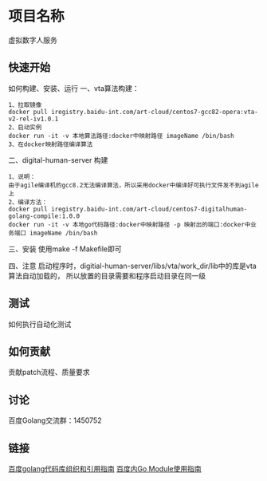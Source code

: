 # 项目名称
虚拟数字人服务

## 快速开始
如何构建、安装、运行
一、vta算法构建：
```
1、拉取镜像
docker pull iregistry.baidu-int.com/art-cloud/centos7-gcc82-opera:vta-v2-rel-iv1.0.1
2、启动实例
docker run -it -v 本地算法路径:docker中映射路径 imageName /bin/bash
3、在docker映射路径编译算法
```

二、digital-human-server 构建
```
1、说明：
由于agile编译机的gcc8.2无法编译算法，所以采用docker中编译好可执行文件发不到agile上
2、编译方法：
docker pull iregistry.baidu-int.com/art-cloud/centos7-digitalhuman-golang-compile:1.0.0
docker run -it -v 本地go代码路径:docker中映射路径 -p 映射出的端口:docker中业务端口 imageName /bin/bash 
```

三、安装
使用make -f Makefile即可

四、注意
启动程序时，digitial-human-server/libs/vta/work_dir/lib中的库是vta算法自动加载的，
所以放置的目录需要和程序启动目录在同一级

## 测试
如何执行自动化测试

## 如何贡献
贡献patch流程、质量要求

## 讨论
百度Golang交流群：1450752

## 链接
[百度golang代码库组织和引用指南](http://wiki.baidu.com/pages/viewpage.action?pageId=515622823)
[百度内Go Module使用指南](http://wiki.baidu.com/pages/viewpage.action?pageId=917601678)

